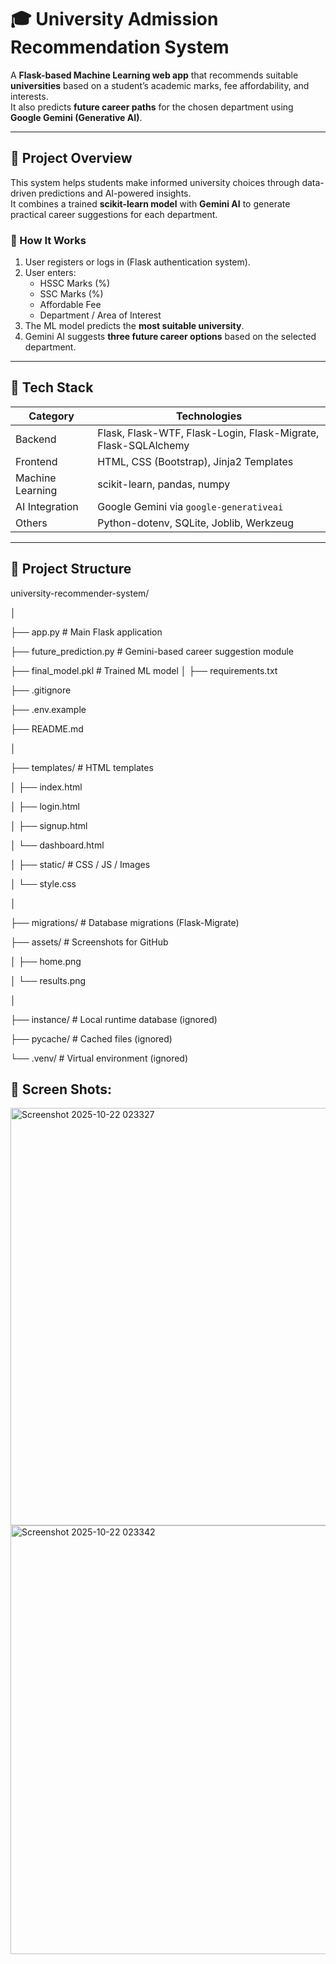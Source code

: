 # 🎓 University Admission Recommendation System

A **Flask-based Machine Learning web app** that recommends suitable **universities** based on a student’s academic marks, fee affordability, and interests.  
It also predicts **future career paths** for the chosen department using **Google Gemini (Generative AI)**.

---

## 🚀 Project Overview

This system helps students make informed university choices through data-driven predictions and AI-powered insights.  
It combines a trained **scikit-learn model** with **Gemini AI** to generate practical career suggestions for each department.

### 🔹 How It Works
1. User registers or logs in (Flask authentication system).  
2. User enters:
   - HSSC Marks (%)
   - SSC Marks (%)
   - Affordable Fee
   - Department / Area of Interest
3. The ML model predicts the **most suitable university**.
4. Gemini AI suggests **three future career options** based on the selected department.

---

## 🧱 Tech Stack

| Category | Technologies |
|-----------|---------------|
| Backend | Flask, Flask-WTF, Flask-Login, Flask-Migrate, Flask-SQLAlchemy |
| Frontend | HTML, CSS (Bootstrap), Jinja2 Templates |
| Machine Learning | scikit-learn, pandas, numpy |
| AI Integration | Google Gemini via `google-generativeai` |
| Others | Python-dotenv, SQLite, Joblib, Werkzeug |

---

## 📂 Project Structure 

university-recommender-system/

│

├── app.py # Main Flask application

├── future_prediction.py # Gemini-based career suggestion module

├── final_model.pkl # Trained ML model
│
├── requirements.txt

├── .gitignore

├── .env.example

├── README.md

│

├── templates/ # HTML templates

│ ├── index.html

│ ├── login.html

│ ├── signup.html

│ └── dashboard.html

│
├── static/ # CSS / JS / Images

│ └── style.css

│

├── migrations/ # Database migrations (Flask-Migrate)

├── assets/ # Screenshots for GitHub

│ ├── home.png

│ └── results.png

│

├── instance/ # Local runtime database (ignored)

├── pycache/ # Cached files (ignored)

└── .venv/ # Virtual environment (ignored) 


## 📂 Screen Shots: 


<img width="1002" height="668" alt="Screenshot 2025-10-22 023327" src="https://github.com/user-attachments/assets/859b41cd-d222-4bf7-8ae2-1bdd2136b1be" /> 

<img width="1483" height="686" alt="Screenshot 2025-10-22 023342" src="https://github.com/user-attachments/assets/4d354f88-fbc6-4ad7-8dff-7d0480ef52f0" />

